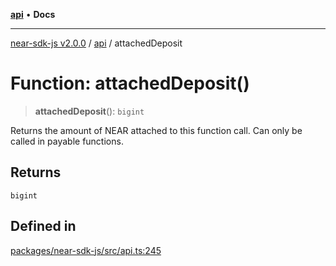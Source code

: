 [**api**](../README.md) • **Docs**

***

[near-sdk-js v2.0.0](../../packages.md) / [api](../README.md) / attachedDeposit

# Function: attachedDeposit()

> **attachedDeposit**(): `bigint`

Returns the amount of NEAR attached to this function call.
Can only be called in payable functions.

## Returns

`bigint`

## Defined in

[packages/near-sdk-js/src/api.ts:245](https://github.com/dim-daskalov/near-sdk-js/blob/0bae67c8fac52fa6fac6b3698d8164f5618f8e2c/packages/near-sdk-js/src/api.ts#L245)
